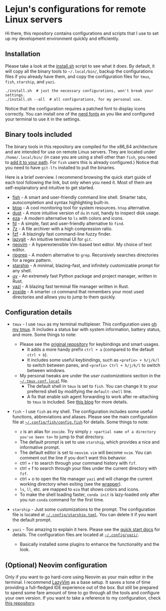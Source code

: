 # Lejun's configurations for remote Linux servers

Hi there, this repository contains configurations and scripts that I use to set up my development environment quickly and efficiently.

## Installation

Please take a look at the [install.sh](./install.sh) script to see what it does. By default, it will copy all the binary tools to `~/.local/bin/`, backup the configurations files if you already have them, and copy the configuration files for `tmux`, `fish`, `starship`, and `yazi`.

```shell
./install.sh  # just the necessary configurations, won't break your settings.
./install.sh --all  # all configurations, for my personal use.
```

Notice that the configuration requires a patched font to display icons correctly. You can install one of the [nerd fonts](https://www.nerdfonts.com/) as you like and configured your terminal to use it in the settings.

## Binary tools included

The binary tools in this repository are compiled for the x86_64 architecture and are intended for use on remote Linux servers. They are located under `/home/.local/bin/` (in case you are using a shell other than `fish`, you need to [add it to your path](https://www.howtogeek.com/658904/how-to-add-a-directory-to-your-path-in-linux/). For `fish` users this is already configured.) Notice that you need to have `git-lfs` installed to pull the binaries.

Here is a brief overview. I recommend browsing the quick start guide of each tool following the link, but only when you need it. Most of them are self-explanatory and intuitive to get started.

- [fish](https://fishshell.com/) - A smart and user-friendly command line shell. Smarter tabs, autocompletion and syntax highlighting built-in.
- [btop](https://github.com/aristocratos/btop) - A cool monitoring tool for system resources. `htop` alternative.
- [dust](https://github.com/bootandy/dust) - A more intuitive version of `du` in rust, handy to inspect disk usage.
- [eza](https://github.com/eza-community/eza) - A modern alternative to `ls` with colors and icons.
- [fd](https://github.com/sharkdp/fd) - A simple, fast and user-friendly alternative to `find`.
- [7z](https://www.7-zip.org/) - A file archiver with a high compression ratio.
- [fzf](https://github.com/junegunn/fzf) - A blazingly fast command-line fuzzy finder.
- [lazygit](https://github.com/jesseduffield/lazygit) - An intuitive terminal UI for `git`.
- [neovim](https://neovim.io/) - A hyperextensible Vim-based text editor. My choice of text editor.
- [ripgrep](https://github.com/BurntSushi/ripgrep) - A modern alternative to `grep`. Recursively searches directories for a regex pattern.
- [starship](https://starship.rs/) - A minimal, blazing-fast, and infinitely customizable prompt for any shell.
- [uv](https://docs.astral.sh/uv/) - An extremely fast Python package and project manager, written in Rust.
- [yazi](https://yazi-rs.github.io/) - A blazing fast terminal file manager written in Rust.
- [zoxide](https://github.com/ajeetdsouza/zoxide) - A smarter `cd` command that remembers your most used directories and allows you to jump to them quickly.

## Configuration details

- `tmux` - I use `tmux` as my terminal multiplexer. This configuration uses [oh my tmux](https://github.com/gpakosz/.tmux). It includes a status bar with system information, battery status, and more. Some things to note:
    - Please see the [original repository](https://github.com/gpakosz/.tmux) for keybindings and smart usages.
        - It adds a more handy prefix `ctrl + a` (compared to the default `ctrl + b`).
        - It includes some useful keybindings, such as `<prefix> + h/j/k/l` to switch between panes, and `<prefix> Ctrl + h/j/k/l` to switch between windows.
    - My personal tweaks are under the *user customizations* section in the [`~/.tmux.conf.local`](home/.tmux.conf.local) file.
        - The default shell in `tmux` is set to `fish`. You can change it to your preferred shell by modifying the `default-shell` line.
        - A fix that enable ssh agent forwarding to work after re-attaching to `tmux` is included. See [this blog](https://werat.dev/blog/happy-ssh-agent-forwarding/) for more details.

- `fish` - I use `fish` as my shell. The configuration includes some useful functions, abbreviations and aliases. Please see the main configuration file at [`~/.config/fish/config.fish`](home/.config/fish/config.fish) for details. Some things to note:
    - `z` is an alias for `zoxide`. Try simply `z <partial name of a directory you've been to>` to jump to that directory.
    - The default prompt is set to use `starship`, which provides a nice and informative prompt.
    - The default editor is set to `neovim`. `vim` will become `nvim`. You can comment out the line if you don't want this behavior.
    - ctrl + r to search through your command history with `fzf`.
    - ctrl + f to search through your files under the current directory with `fzf`.
    - ctrl + o to open the file manager `yazi` and will change the current working directory when exiting (see the [wrapper](https://yazi-rs.github.io/docs/quick-start#shell-wrapper)).
    - `ls`, `ll`, etc. are mapped to `eza` that shows colors and icons.
    - To make the shell loading faster, `conda init` is lazy-loaded only after you run `conda` command for the first time.

- `starship` - Just some customizations to the prompt. The configuration file is located at [`~/.config/starship.toml`](home/.config/starship.toml). You can delete it if you want the default prompt.

- `yazi` - Too amazing to explain it here. Please see the [quick start docs](https://yazi-rs.github.io/docs/quick-start/) for details. The configuration files are located at [`~/.config/yazi/`](home/.config/yazi/).
    - Basically installed some plugins to enhance the functionality and the look.

## (Optional) Neovim configuration

Only if you want to go hard-core using Neovim as your main editor in the terminal. I recommend [LazyVim](https://www.lazyvim.org/) as a base setup. It saves a tone of time providing a full-fledged IDE experience out of the box. But still be prepared to spend some fare amount of time to go through all the tools and configure your own version. If you want to take a reference to my configuration, check [this repository](https://github.com/aik2mlj/lazyvim-config).
